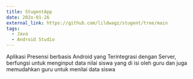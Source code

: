 ```yaml
---
title: StugentApp
date: 202o-01-26
external_link: https://github.com/lildwagz/stugent/tree/main
tags:
  - Java
  - Android Studio
---
```


Aplikasi Presensi berbasis Android yang Terintegrasi dengan Server, berfungsi untuk menginput data nilai siswa yang di isi oleh guru dan juga memudahkan guru untuk menilai data siswa

<!--more-->
